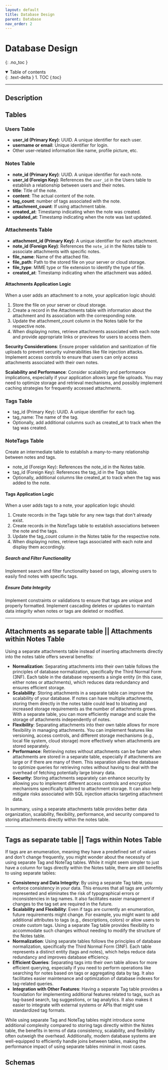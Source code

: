 ```yaml
---
layout: default
title: Database Design
parent: Database
nav_order: 2
---
```


# Database Design
{: .no_toc }

<details open markdown="block">
  <summary>
    Table of contents
  </summary>
  {: .text-delta }
1. TOC
{:toc}
</details>

---

## Description


## Tables
### Users Table

- **user_id (Primary Key)**: UUID. A unique identifier for each user.
- **username or email**: Unique identifier for login.
- Other user-related information like name, profile picture, etc.

### Notes Table

- **note_id (Primary Key)**: UUID. A unique identifier for each note.
- **user_id (Foreign Key)**: References the ```user_id``` in the Users table to establish a relationship between users and their notes.
- **title**: Title of the note. 
- **content**: The actual content of the note.
- **tag_count**: number of tags associated with the note.
- **attachment_count**: If using attachment table.
- **created_at**: Timestamp indicating when the note was created. 
- **updated_at**: Timestamp indicating when the note was last updated.

### Attachments Table

- **attachment_id (Primary Key)**: A unique identifier for each attachment. 
- **note_id (Foreign Key)**: References the ```note_id``` in the Notes table to associate attachments with specific notes. 
- **file_name**: Name of the attached file. 
- **file_path**: Path to the stored file on your server or cloud storage. 
- **file_type**: MIME type or file extension to identify the type of file. 
- **created_at**: Timestamp indicating when the attachment was added.

#### Attachments Application Logic
When a user adds an attachment to a note, your application logic should:
1. Store the file on your server or cloud storage.
2. Create a record in the Attachments table with information about the attachment and its association with the corresponding note.
3. Update the attachment_count column in the Notes table for the respective note.
4. When displaying notes, retrieve attachments associated with each note and provide appropriate links or previews for users to access them.

**Security Considerations**: Ensure proper validation and sanitization of file uploads to prevent security vulnerabilities like file injection attacks.
Implement access controls to ensure that users can only access attachments associated with their own notes.

**Scalability and Performance**: Consider scalability and performance implications, especially if your application allows large file uploads. You may need to optimize storage and retrieval mechanisms, and possibly implement caching strategies for frequently accessed attachments.

### Tags Table
- tag_id (Primary Key): UUID. A unique identifier for each tag. 
- tag_name: The name of the tag. 
- Optionally, add additional columns such as created_at to track when the tag was created.

### NoteTags Table
Create an intermediate table to establish a many-to-many relationship between notes and tags.

- note_id (Foreign Key): References the note_id in the Notes table. 
- tag_id (Foreign Key): References the tag_id in the Tags table. 
- Optionally, additional columns like created_at to track when the tag was added to the note.

#### Tags Application Logic
When a user adds tags to a note, your application logic should:
1. Create records in the Tags table for any new tags that don't already exist. 
2. Create records in the NoteTags table to establish associations between the note and the tags.
3. Update the tag_count column in the Notes table for the respective note.
4. When displaying notes, retrieve tags associated with each note and display them accordingly.

##### Search and Filter Functionality
Implement search and filter functionality based on tags, allowing users to easily find notes with specific tags.

##### Ensure Data Integrity
Implement constraints or validations to ensure that tags are unique and properly formatted.
Implement cascading deletes or updates to maintain data integrity when notes or tags are deleted or modified.

---

## Attachments as separate table || Attachments within Notes Table
Using a separate attachments table instead of inserting attachments directly into the notes table offers several benefits:

- **Normalization**: Separating attachments into their own table follows the principles of database normalization, specifically the Third Normal Form (3NF). Each table in the database represents a single entity (in this case, either notes or attachments), which reduces data redundancy and ensures efficient storage.
- **Scalability**: Storing attachments in a separate table can improve the scalability of your database. If notes can have multiple attachments, storing them directly in the notes table could lead to bloating and increased storage requirements as the number of attachments grows. With a separate table, you can more efficiently manage and scale the storage of attachments independently of notes.
- **Flexibility**: Separating attachments into their own table allows for more flexibility in managing attachments. You can implement features like versioning, access controls, and different storage mechanisms (e.g., local file system, cloud storage) more effectively when attachments are stored separately.
- **Performance**: Retrieving notes without attachments can be faster when attachments are stored in a separate table, especially if attachments are large or if there are many of them. This separation allows the database to optimize queries for retrieving notes without having to deal with the overhead of fetching potentially large binary data.
- **Security**: Storing attachments separately can enhance security by allowing you to implement different access controls and encryption mechanisms specifically tailored to attachment storage. It can also help mitigate risks associated with SQL injection attacks targeting attachment data.

In summary, using a separate attachments table provides better data organization, scalability, flexibility, performance, and security compared to storing attachments directly within the notes table.

---

## Tags as separate table || Tags within Notes Table
If tags are an enumeration, meaning they have a predefined set of values and don't change frequently, you might wonder about the necessity of using separate Tag and NoteTag tables. While it might seem simpler to just have a column for tags directly within the Notes table, there are still benefits to using separate tables:

- **Consistency and Data Integrity**: By using a separate Tag table, you enforce consistency in your data. This ensures that all tags are uniformly represented and eliminates the risk of typographical errors or inconsistencies in tag names. It also facilitates easier management if changes to the tag set are required in the future.
- **Scalability and Flexibility**: Even if tags are currently an enumeration, future requirements might change. For example, you might want to add additional attributes to tags (e.g., descriptions, colors) or allow users to create custom tags. Using a separate Tag table provides flexibility to accommodate such changes without needing to modify the structure of the Notes table.
- **Normalization**: Using separate tables follows the principles of database normalization, specifically the Third Normal Form (3NF). Each table represents a distinct entity (tags and notes), which helps reduce data redundancy and improves database efficiency.
- **Efficient Queries**: Separating tags into their own table allows for more efficient querying, especially if you need to perform operations like searching for notes based on tags or aggregating data by tag. It also facilitates easier maintenance and optimization of database indexes for tag-related queries.
- **Integration with Other Features**: Having a separate Tag table provides a foundation for implementing additional features related to tags, such as tag-based search, tag suggestions, or tag analytics. It also makes it easier to integrate with external systems or APIs that might use standardized tag formats.

While using separate Tag and NoteTag tables might introduce some additional complexity compared to storing tags directly within the Notes table, the benefits in terms of data consistency, scalability, and flexibility often outweigh the overhead. Additionally, modern database systems are well-equipped to efficiently handle joins between tables, making the performance impact of using separate tables minimal in most cases.

## Schemas

